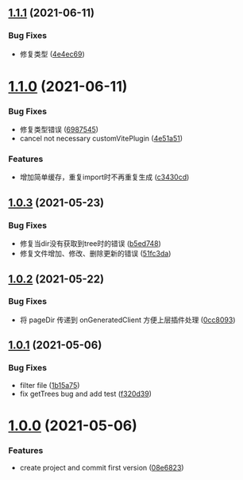 ## [1.1.1](https://github.com/morelearn1990/vite-plugin-files/compare/1.1.0...1.1.1) (2021-06-11)


### Bug Fixes

* 修复类型 ([4e4ec69](https://github.com/morelearn1990/vite-plugin-files/commit/4e4ec69fc6afd54eab3f32a0e01dfb2ca04d826c))



# [1.1.0](https://github.com/morelearn1990/vite-plugin-files/compare/v1.0.3...1.1.0) (2021-06-11)


### Bug Fixes

* 修复类型错误 ([6987545](https://github.com/morelearn1990/vite-plugin-files/commit/69875451c653dd680123cb4b1d6ef0df97c5f989))
* cancel not necessary customVitePlugin ([4e51a51](https://github.com/morelearn1990/vite-plugin-files/commit/4e51a51d12d2078eefa3ff52baa7d1cb02ca326d))


### Features

* 增加简单缓存，重复import时不再重复生成 ([c3430cd](https://github.com/morelearn1990/vite-plugin-files/commit/c3430cdbcff33a6e14f0381f8f8f39283cfaaca6))



## [1.0.3](https://github.com/morelearn1990/vite-plugin-files/compare/v1.0.2...v1.0.3) (2021-05-23)


### Bug Fixes

* 修复当dir没有获取到tree时的错误 ([b5ed748](https://github.com/morelearn1990/vite-plugin-files/commit/b5ed74811615188035f5fadc6b26dbf555c0dd80))
* 修复文件增加、修改、删除更新的错误 ([51fc3da](https://github.com/morelearn1990/vite-plugin-files/commit/51fc3dacf3e12b582c62c78f0ea33c501f5e6519))



## [1.0.2](https://github.com/morelearn1990/vite-plugin-files/compare/v1.0.1...v1.0.2) (2021-05-22)


### Bug Fixes

* 将 pageDir 传递到 onGeneratedClient 方便上层插件处理 ([0cc8093](https://github.com/morelearn1990/vite-plugin-files/commit/0cc8093e23fd38fba7e6d2e6dc2ad365e9a9fe54))



## [1.0.1](https://github.com/morelearn1990/vite-plugin-files/compare/1.0.0...v1.0.1) (2021-05-06)


### Bug Fixes

* filter file ([1b15a75](https://github.com/morelearn1990/vite-plugin-files/commit/1b15a7554f71442f73aab5d04d5a6ee3fc9d9a30))
* fix getTrees bug and add test ([f320d39](https://github.com/morelearn1990/vite-plugin-files/commit/f320d3905ad296a46d64d1aa5983062c91507c56))



# [1.0.0](https://github.com/morelearn1990/vite-plugin-files/compare/08e68239e0ed894c5e6c2061bd2ad941c4ea9f9e...1.0.0) (2021-05-06)


### Features

* create project and commit first version ([08e6823](https://github.com/morelearn1990/vite-plugin-files/commit/08e68239e0ed894c5e6c2061bd2ad941c4ea9f9e))



